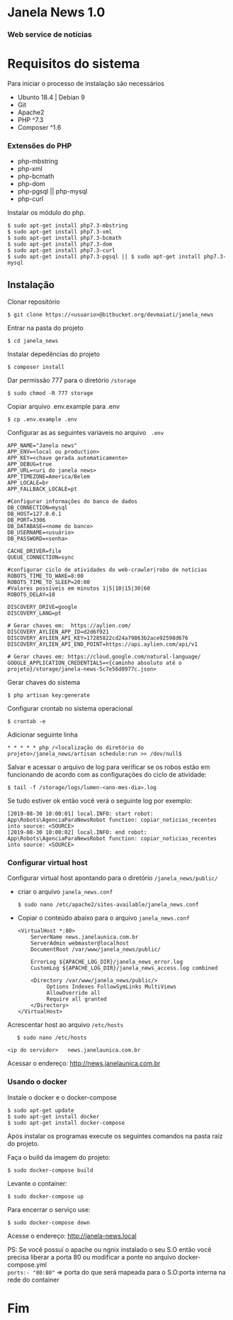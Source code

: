 # Janela News 1.0

### Web service de notícias

# Requisitos do sistema
  Para iniciar o processo de instalação são necessários
* Ubunto 18.4 | Debian 9 
* Git
* Apache2 
* PHP ^7.3
* Composer ^1.6

### Extensões do PHP

* php-mbstring
* php-xml
* php-bcmath
* php-dom
* php-pgsql || php-mysql
* php-curl

Instalar os módulo do php.

    $ sudo apt-get install php7.3-mbstring 
    $ sudo apt-get install php7.3-xml 
    $ sudo apt-get install php7.3-bcmath
    $ sudo apt-get install php7.3-dom 
    $ sudo apt-get install php7.3-curl
    $ sudo apt-get install php7.3-pgsql || $ sudo apt-get install php7.3-mysql

## Instalação

Clonar repositório

    $ git clone https://<usuario>@bitbucket.org/devmaiati/janela_news

Entrar na pasta do projeto 

    $ cd janela_news

Instalar depedências do projeto

    $ composer install

Dar permissão 777 para o diretório `/storage`

    $ sudo chmod -R 777 storage    

Copiar arquivo .env.example para .env

    $ cp .env.example .env

Configurar as as seguintes variaveis no arquivo ` .env`

    APP_NAME="Janela news"
    APP_ENV=<local ou production>
    APP_KEY=<chave gerada automaticamente>
    APP_DEBUG=true
    APP_URL=<uri do janela news>
    APP_TIMEZONE=America/Belem
    APP_LOCALE=br
    APP_FALLBACK_LOCALE=pt

    #Configurar informações do banco de dados
    DB_CONNECTION=mysql
    DB_HOST=127.0.0.1
    DB_PORT=3306
    DB_DATABASE=<nome do banco>
    DB_USERNAME=<usuário>
    DB_PASSWORD=<senha>

    CACHE_DRIVER=file
    QUEUE_CONNECTION=sync

    #configurar ciclo de atividades do web-crawler|robo de notícias
    ROBOTS_TIME_TO_WAKE=8:00
    ROBOTS_TIME_TO_SLEEP=20:00
    #Valores possíveis em minutos 1|5|10|15|30|60
    ROBOTS_DELAY=10

    DISCOVERY_DRIVE=google
    DISCOVERY_LANG=pt

    # Gerar chaves em:  https://aylien.com/
    DISCOVERY_AYLIEN_APP_ID=d2d6f921
    DISCOVERY_AYLIEN_API_KEY=17285822cd24a79863b2ace92598d676
    DISCOVERY_AYLIEN_API_END_POINT=https://api.aylien.com/api/v1

    # Gerar chaves em: https://cloud.google.com/natural-language/
    GOOGLE_APPLICATION_CREDENTIALS=<{caminho absoluto até o projeto}/storage/janela-news-5c7e56d8977c.json>  

Gerar chaves do sistema

    $ php artisan key:generate

Configurar crontab no sistema operacional

    $ crontab -e 

Adicionar seguinte linha

    * * * * * php /<localização do diretório do projeto>/janela_news/artisan schedule:run >> /dev/null$

Salvar e acessar o arquivo de log para verificar se os robos estão em funcionando de acordo com as configurações do ciclo de atividade:

    $ tail -f /storage/logs/lumen-<ano-mes-dia>.log 

Se tudo estiver ok então você verá o seguinte log por exemplo:

    [2019-08-30 10:00:01] local.INFO: start robot: App\Robots\AgenciaParaNewsRobot function: copiar_noticias_recentes into source: <SOURCE>  
    [2019-08-30 10:00:02] local.INFO: end robot: App\Robots\AgenciaParaNewsRobot function: copiar_noticias_recentes into source: <SOURCE>      

###   Configurar virtual host

Configurar virtual host apontando para o diretório `/janela_news/public/`

* criar o arquivo `janela_news.conf`

      $ sudo nano /etc/apache2/sites-available/janela_news.conf

* Copiar o conteúdo abaixo para o arquivo `janela_news.conf`      
    ```
    <VirtualHost *:80>
        ServerName news.janelaunica.com.br
        ServerAdmin webmaster@localhost
        DocumentRoot /var/www/janela_news/public/
        
        ErrorLog ${APACHE_LOG_DIR}/janela_news_error.log
        CustomLog ${APACHE_LOG_DIR}/janela_news_access.log combined
    
        <Directory /var/www/janela_news/public/>
             Options Indexes FollowSymLinks MultiViews
             AllowOverride all
             Require all granted
        </Directory>
    </VirtualHost>
    ```
Acrescentar host ao arquivo `/etc/hosts`
          
       $ sudo nano /etc/hosts
```
<ip do servidor>   news.janelaunica.com.br
```

Acessar o endereço: http://news.janelaunica.com.br

###  Usando o docker

Instale o docker e o docker-compose

    $ sudo apt-get update
    $ sudo apt-get install docker
    $ sudo apt-get install docker-compose
    
Após instalar os programas execute os seguintes comandos na pasta raiz do projeto.    

Faça o build da imagem do projeto:

    $ sudo docker-compose build

Levante o container:

    $ sudo docker-compose up
    
Para encerrar o serviço use:   

    $ sudo docker-compose down
    
Acesse o endereço: http://janela-news.local   

PS: Se você possuí o apache ou ngnix instalado o seu S.O então você precisa liberar a porta 80
ou modificar a ponte no arquivo docker-compose.yml  
`ports:- "80:80"` => porta do que será mapeada para o S.O:porta interna na rede do container

# Fim

